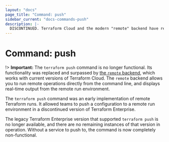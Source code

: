 ```yaml
---
layout: "docs"
page_title: "Command: push"
sidebar_current: "docs-commands-push"
description: |-
  DISCONTINUED. Terraform Cloud and the modern "remote" backend have replaced the old `terraform push` command.
---
```


# Command: push

!> **Important:** The `terraform push` command is no longer functional. Its functionality was replaced and surpassed by [the `remote` backend](/docs/backends/types/remote.html), which works with current versions of Terraform Cloud. The `remote` backend allows you to run remote operations directly from the command line, and displays real-time output from the remote run environment.

The `terraform push` command was an early implementation of remote Terraform runs. It allowed teams to push a configuration to a remote run environment in a discontinued version of Terraform Enterprise.

The legacy Terraform Enterprise version that supported `terraform push` is no longer available, and there are no remaining instances of that version in operation. Without a service to push to, the command is now completely non-functional.

